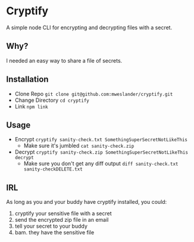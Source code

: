 # Cryptify
A simple node CLI for encrypting and decrypting files with a secret.

## Why?
I needed an easy way to share a file of secrets.

## Installation
* Clone Repo `git clone git@github.com:mweslander/cryptify.git`
* Change Directory `cd cryptify`
* Link `npm link`

## Usage
* Encrypt `cryptify sanity-check.txt SomethingSuperSecretNotLikeThis`
  * Make sure it's jumbled `cat sanity-check.zip`
* Decrypt `cryptify sanity-check.zip SomethingSuperSecretNotLikeThis decrypt`
  * Make sure you don't get any diff output `diff sanity-check.txt sanity-checkDELETE.txt`

## IRL
As long as you and your buddy have cryptify installed, you could:
1. cryptify your sensitive file with a secret
2. send the encrypted zip file in an email
3. tell your secret to your buddy
4. bam. they have the sensitive file
